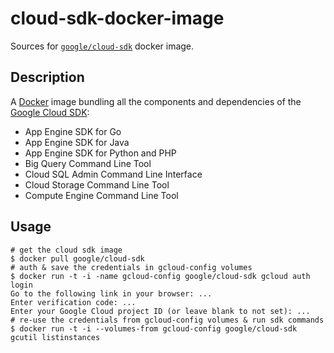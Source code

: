 cloud-sdk-docker-image
======================

Sources for [`google/cloud-sdk`](https://index.docker.io/u/google/cloud-sdk/) docker image.

## Description

A [Docker](https://docker.io) image bundling all the components and dependencies of the [Google Cloud SDK](https://developers.google.com/cloud/sdk/):

- App Engine SDK for Go
- App Engine SDK for Java
- App Engine SDK for Python and PHP
- Big Query Command Line Tool 
- Cloud SQL Admin Command Line Interface
- Cloud Storage Command Line Tool 
- Compute Engine Command Line Tool

## Usage

    # get the cloud sdk image
    $ docker pull google/cloud-sdk
    # auth & save the credentials in gcloud-config volumes
    $ docker run -t -i -name gcloud-config google/cloud-sdk gcloud auth login
    Go to the following link in your browser: ...
    Enter verification code: ...
    Enter your Google Cloud project ID (or leave blank to not set): ...
    # re-use the credentials from gcloud-config volumes & run sdk commands
    $ docker run -t -i --volumes-from gcloud-config google/cloud-sdk gcutil listinstances
